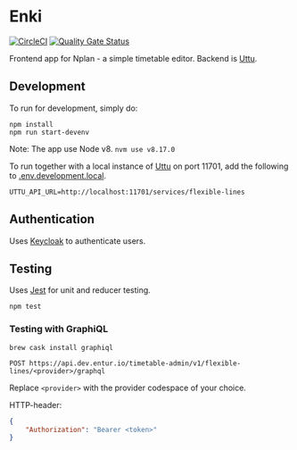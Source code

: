 # Enki
[![CircleCI](https://circleci.com/gh/entur/enki.svg?style=svg)](https://circleci.com/gh/entur/enki) [![Quality Gate Status](https://sonarcloud.io/api/project_badges/measure?project=entur_enki&metric=alert_status)](https://sonarcloud.io/dashboard?id=entur_enki)

Frontend app for Nplan - a simple timetable editor. Backend is [Uttu](https://github.com/entur/uttu).

## Development

To run for development, simply do:

```
npm install
npm run start-devenv
```
Note: The app use Node v8. `nvm use v8.17.0`

To run together with a local instance of [Uttu](https://github.com/entur/uttu) on port 11701, add the following to [.env.development.local](.env.development.local).

```
UTTU_API_URL=http://localhost:11701/services/flexible-lines
```

## Authentication

Uses [Keycloak](http://www.keycloak.org/) to authenticate users.

## Testing

Uses [Jest](https://facebook.github.io/jest) for unit and reducer testing.

```
npm test
```

### Testing with GraphiQL
```
brew cask install graphiql
```

    POST https://api.dev.entur.io/timetable-admin/v1/flexible-lines/<provider>/graphql

Replace `<provider>` with the provider codespace of your choice.

HTTP-header:
```json
{
    "Authorization": "Bearer <token>"
}
```
